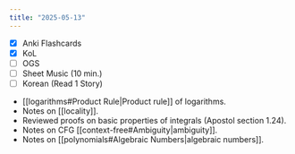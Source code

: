 ```yaml
---
title: "2025-05-13"
---
```


- [x] Anki Flashcards
- [x] KoL
- [ ] OGS
- [ ] Sheet Music (10 min.)
- [ ] Korean (Read 1 Story)

* [[logarithms#Product Rule|Product rule]] of logarithms.
* Notes on [[locality]].
* Reviewed proofs on basic properties of integrals (Apostol section 1.24).
* Notes on CFG [[context-free#Ambiguity|ambiguity]].
* Notes on [[polynomials#Algebraic Numbers|algebraic numbers]].